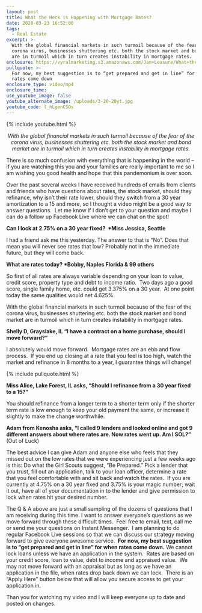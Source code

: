 ```yaml
---
layout: post
title: What the Heck is Happening with Mortgage Rates?
date: 2020-03-23 16:52:00
tags:
  - Real Estate
excerpt: >-
  With the global financial markets in such turmoil because of the fear of the
  corona virus, businesses shuttering etc. both the stock market and bond market
  are in turmoil which in turn creates instability in mortgage rates.
enclosure: https://vyralmarketing.s3.amazonaws.com/Jan+Leasure/What+the+Heck+is+Happening+with+Mortgage+Rates_.mp4
pullquote: >-
  For now, my best suggestion is to “get prepared and get in line” for when
  rates come down
enclosure_type: video/mp4
enclosure_time:
use_youtube_image: false
youtube_alternate_image: /uploads/3-20-20yt.jpg
youtube_code: l_hLgenCSOs
---
```


{% include youtube.html %}

<p style="text-align: center;"><em>With the global financial markets in such turmoil because of the fear of the corona virus, businesses shuttering etc. both the stock market and bond market are in turmoil which in turn creates instability in mortgage rates.</em></p>

There is so much confusion with everything that is happening in the world – if you are watching this you and your families are really important to me so I am wishing you good health and hope that this pandemonium is over soon.

Over the past several weeks I have received hundreds of emails from clients and friends who have questions about rates, the stock market, should they refinance, why isn’t their rate lower, should they switch from a 30 year amortization to a 15 and more, so I thought a video might be a good way to answer questions.&nbsp; Let me know if I don’t get to your question and maybe I can do a follow up Facebook Live where we can chat on the spot\!

**Can I lock at 2.75% on a 30 year fixed?&nbsp; \*Miss Jessica, Seattle**

I had a friend ask me this yesterday. The answer to that is “No”. Does that mean you will never see rates that low? Probably not in the immediate future, but they will come back.

**What are rates today? \*Bobby, Naples Florida & 99 others**

So first of all rates are always variable depending on your loan to value, credit score, property type and debt to income ratio.&nbsp; Two days ago a good score, single family home, etc. could get 3.375% on a 30 year.&nbsp; At one point today the same qualities would net 4.625%.&nbsp;

With the global financial markets in such turmoil because of the fear of the corona virus, businesses shuttering etc. both the stock market and bond market are in turmoil which in turn creates instability in mortgage rates.

**Shelly D, Grayslake, IL “I have a contract on a home purchase, should I move forward?”**

I absolutely would move forward.&nbsp; Mortgage rates are an ebb and flow process.&nbsp; If you end up closing at a rate that you feel is too high, watch the market and refinance in 8 months to a year, I guarantee things will change\!

{% include pullquote.html %}

**Miss Alice, Lake Forest, IL asks, “Should I refinance from a 30 year fixed to a 15?”**

You should refinance from a longer term to a shorter term only if the shorter term rate is low enough to keep your old payment the same, or increase it slightly to make the change worthwhile.

**Adam from Kenosha asks, “I called 9 lenders and looked online and got 9 different answers about where rates are. Now rates went up. Am I SOL?”** (Out of Luck)

The best advice I can give Adam and anyone else who feels that they missed out on the low rates that we were experiencing just a few weeks ago is this: Do what the Girl Scouts suggest, “Be Prepared.” Pick a lender that you trust, fill out an application, talk to your loan officer, determine a rate that you feel comfortable with and sit back and watch the rates.&nbsp; If you are currently at 4.75% on a 30 year fixed and 3.75% is your magic number; wait it out, have all of your documentation in to the lender and give permission to lock when rates hit your desired number.

The Q & A above are just a small sampling of the dozens of questions that I am receiving during this time. I want to answer everyone’s questions as we move forward through these difficult times.&nbsp; Feel free to email, text, call me or send me your questions on Instant Messenger.&nbsp; I am planning to do regular Facebook Live sessions so that we can discuss our strategy moving forward to give everyone awesome service.&nbsp; **For now, my best suggestion is to “get prepared and get in line” for when rates come down.** We cannot lock loans unless we have an application in the system.&nbsp; Rates are based on your credit score, loan to value, debt to income and appraised value.&nbsp; We may not move forward with an appraisal but as long as we have an application in the file, when rates drop back down we can lock.&nbsp; There is an “Apply Here” button below that will allow you secure access to get your application in.&nbsp;

Than you for watching my video and I will keep everyone up to date and posted on changes.